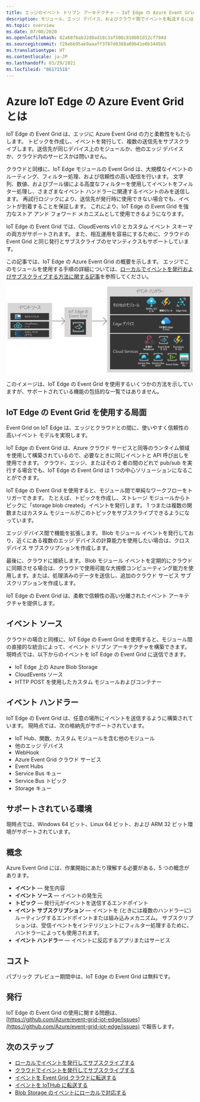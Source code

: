 ```yaml
---
title: エッジのイベント ドリブン アーキテクチャ — IoT Edge の Azure Event Grid
description: モジュール、エッジ デバイス、およびクラウド間でイベントを転送するには、IoT Edge のモジュールとして Azure Event Grid を使用します。
ms.topic: overview
ms.date: 07/08/2020
ms.openlocfilehash: 82a68f6ab32d8ad18c3af506c810b01d12cf794d
ms.sourcegitcommit: f28ebb95ae9aaaff3f87d8388a09b41e0b3445b5
ms.translationtype: HT
ms.contentlocale: ja-JP
ms.lasthandoff: 03/29/2021
ms.locfileid: "86171518"
---
```

# <a name="what-is-azure-event-grid-on-azure-iot-edge"></a>Azure IoT Edge の Azure Event Grid とは
IoT Edge の Event Grid は、エッジに Azure Event Grid の力と柔軟性をもたらします。 トピックを作成し、イベントを発行して、複数の送信先をサブスクライブします。送信先が同じデバイス上のモジュールか、他のエッジ デバイスか、クラウド内のサービスかは問いません。

クラウドと同様に、IoT Edge モジュールの Event Grid は、大規模なイベントのルーティング、フィルター処理、および信頼性の高い配信を行います。 文字列、数値、およびブール値による高度なフィルターを使用してイベントをフィルター処理し、さまざまなイベント ハンドラーに関連するイベントのみを送信します。 再試行ロジックにより、送信先が発行時に使用できない場合でも、イベントが到着することを保証します。 これにより、IoT Edge の Event Grid を強力なストア アンド フォワード メカニズムとして使用できるようになります。

IoT Edge の Event Grid では、CloudEvents v1.0 とカスタム イベント スキーマの両方がサポートされます。 また、相互運用を容易にするために、クラウドの Event Grid と同じ発行とサブスクライブのセマンティクスもサポートしています。

この記事では、IoT Edge の Azure Event Grid の概要を示します。 エッジでこのモジュールを使用する手順の詳細については、[ローカルでイベントを発行およびサブスクライブする方法に関する記事](pub-sub-events-webhook-local.md)を参照してください。 

![IoT Edge の Event Grid ソースとハンドラーのモデル](../media/edge-overview/functional-model.png)

このイメージは、IoT Edge の Event Grid を使用するいくつかの方法を示していますが、サポートされている機能の包括的な一覧ではありません。

## <a name="when-to-use-event-grid-on-iot-edge"></a>IoT Edge の Event Grid を使用する局面

Event Grid on IoT Edge は、エッジとクラウドとの間に、使いやすく信頼性の高いイベント モデルを実現します。

IoT Edge の Event Grid は、Azure クラウド サービスと同等のランタイム領域を使用して構築されているので、必要なときに同じイベントと API 呼び出しを使用できます。 クラウド、エッジ、またはその 2 者の間のどれで pub/sub を実行する場合でも、IoT Edge の Event Grid は 1 つの中心ソリューションになることができます。

IoT Edge の Event Grid を使用すると、モジュール間で単純なワークフローをトリガーできます。 たとえば、トピックを作成し、ストレージ モジュールからトピックに「storage blob created」イベントを発行します。 1 つまたは複数の関数またはカスタム モジュールがこのトピックをサブスクライブできるようになっています。

エッジ デバイス間で機能を拡張します。 Blob モジュール イベントを発行しており、近くにある複数のエッジ デバイスの計算能力を使用したい場合は、クロスデバイス サブスクリプションを作成します。

最後に、クラウドに接続します。 Blob モジュール イベントを定期的にクラウドに同期させる場合は、クラウドで使用可能な大規模コンピューティング能力を使用します。または、処理済みのデータを送信し、追加のクラウド サービス サブスクリプションを作成します。

IoT Edge の Event Grid は、柔軟で信頼性の高い分離されたイベント アーキテクチャを提供します。

## <a name="event-sources"></a>イベント ソース

クラウドの場合と同様に、IoT Edge の Event Grid を使用すると、モジュール間の直接的な統合によって、イベント ドリブン アーキテクチャを構築できます。 現時点では、以下からのイベントを IoT Edge の Event Grid に送信できます。

* IoT Edge 上の Azure Blob Storage
* CloudEvents ソース
* HTTP POST を使用したカスタム モジュールおよびコンテナー

## <a name="event-handlers"></a>イベント ハンドラー

IoT Edge の Event Grid は、任意の場所にイベントを送信するように構築されています。 現時点では、次の格納先がサポートされています。

* IoT Hub、関数、カスタム モジュールを含む他のモジュール
* 他のエッジ デバイス
* WebHook
* Azure Event Grid クラウド サービス
* Event Hubs
* Service Bus キュー
* Service Bus トピック
* Storage キュー

## <a name="supported-environments"></a>サポートされている環境
現時点では、Windows 64 ビット、Linux 64 ビット、および ARM 32 ビット環境がサポートされています。

## <a name="concepts"></a>概念

Azure Event Grid には、作業開始にあたり理解する必要がある、5 つの概念があります。

* **イベント** — 発生内容
* **イベント ソース** — イベントの発生元
* **トピック** — 発行元がイベントを送信するエンドポイント
* **イベント サブスクリプション** — イベントを (ときには複数のハンドラーに) ルーティングするエンドポイントまたは組み込みメカニズム。 サブスクリプションは、受信イベントをインテリジェントにフィルター処理するために、ハンドラーによっても使用されます。
* **イベント ハンドラー** — イベントに反応するアプリまたはサービス

## <a name="cost"></a>コスト

パブリック プレビュー期間中は、IoT Edge の Event Grid は無料です。

## <a name="issues"></a>発行
IoT Edge の Event Grid の使用に関する問題は、[https://github.com/Azure/event-grid-iot-edge/issues](https://github.com/Azure/event-grid-iot-edge/issues) で報告します。

## <a name="next-steps"></a>次のステップ

* [ローカルでイベントを発行してサブスクライブする](pub-sub-events-webhook-local.md)
* [クラウドでイベントを発行してサブスクライブする](pub-sub-events-webhook-cloud.md)
* [イベントを Event Grid クラウドに転送する](forward-events-event-grid-cloud.md)
* [イベントを IoTHub に転送する](forward-events-iothub.md)
* [Blob Storage のイベントにローカルで対応する](react-blob-storage-events-locally.md)
